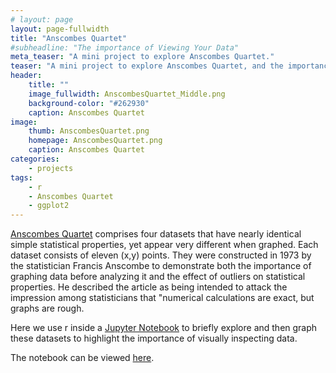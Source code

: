 ```yaml
---
# layout: page
layout: page-fullwidth
title: "Anscombes Quartet"
#subheadline: "The importance of Viewing Your Data"
meta_teaser: "A mini project to explore Anscombes Quartet."
teaser: "A mini project to explore Anscombes Quartet, and the importance of graphing your data"
header:
    title: ""
    image_fullwidth: AnscombesQuartet_Middle.png
    background-color: "#262930"
    caption: Anscombes Quartet
image:
    thumb: AnscombesQuartet.png
    homepage: AnscombesQuartet.png
    caption: Anscombes Quartet
categories:
    - projects
tags:
    - r
    - Anscombes Quartet
    - ggplot2
---
```


[Anscombes Quartet](https://www.wikiwand.com/en/Anscombe's_quartet) comprises four datasets that have nearly identical simple statistical properties, yet appear very different when graphed. Each dataset consists of eleven (x,y) points. They were constructed in 1973 by the statistician Francis Anscombe to demonstrate both the importance of graphing data before analyzing it and the effect of outliers on statistical properties. He described the article as being intended to attack the impression among statisticians that \"numerical calculations are exact, but graphs are rough.

Here we use r inside a [Jupyter Notebook](http://jupyter.org/) to briefly explore and then graph these datasets to highlight the importance of visually inspecting data.

The notebook can be viewed [here](http://nbviewer.jupyter.org/github/MarkPratley/Anscombes-Quartet-Jupyter/blob/master/Anscombes_Quartet-Jupyter.ipynb).